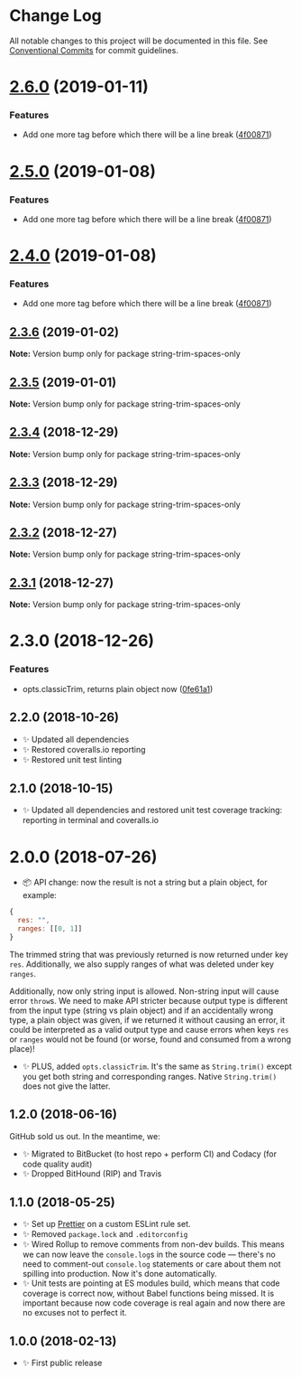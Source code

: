 # Change Log

All notable changes to this project will be documented in this file.
See [Conventional Commits](https://conventionalcommits.org) for commit guidelines.

# [2.6.0](https://bitbucket.org/codsen/codsen/src/master/packages/string-trim-spaces-only/compare/string-trim-spaces-only@2.3.6...string-trim-spaces-only@2.6.0) (2019-01-11)

### Features

- Add one more tag before which there will be a line break ([4f00871](https://bitbucket.org/codsen/codsen/src/master/packages/string-trim-spaces-only/commits/4f00871))

# [2.5.0](https://bitbucket.org/codsen/codsen/src/master/packages/string-trim-spaces-only/compare/string-trim-spaces-only@2.3.6...string-trim-spaces-only@2.5.0) (2019-01-08)

### Features

- Add one more tag before which there will be a line break ([4f00871](https://bitbucket.org/codsen/codsen/src/master/packages/string-trim-spaces-only/commits/4f00871))

# [2.4.0](https://bitbucket.org/codsen/codsen/src/master/packages/string-trim-spaces-only/compare/string-trim-spaces-only@2.3.6...string-trim-spaces-only@2.4.0) (2019-01-08)

### Features

- Add one more tag before which there will be a line break ([4f00871](https://bitbucket.org/codsen/codsen/src/master/packages/string-trim-spaces-only/commits/4f00871))

## [2.3.6](https://bitbucket.org/codsen/codsen/src/master/packages/string-trim-spaces-only/compare/string-trim-spaces-only@2.3.5...string-trim-spaces-only@2.3.6) (2019-01-02)

**Note:** Version bump only for package string-trim-spaces-only

## [2.3.5](https://bitbucket.org/codsen/codsen/src/master/packages/string-trim-spaces-only/compare/string-trim-spaces-only@2.3.4...string-trim-spaces-only@2.3.5) (2019-01-01)

**Note:** Version bump only for package string-trim-spaces-only

## [2.3.4](https://bitbucket.org/codsen/codsen/src/master/packages/string-trim-spaces-only/compare/string-trim-spaces-only@2.3.3...string-trim-spaces-only@2.3.4) (2018-12-29)

**Note:** Version bump only for package string-trim-spaces-only

## [2.3.3](https://bitbucket.org/codsen/codsen/src/master/packages/string-trim-spaces-only/compare/string-trim-spaces-only@2.3.2...string-trim-spaces-only@2.3.3) (2018-12-29)

**Note:** Version bump only for package string-trim-spaces-only

## [2.3.2](https://bitbucket.org/codsen/codsen/src/master/packages/string-trim-spaces-only/compare/string-trim-spaces-only@2.3.1...string-trim-spaces-only@2.3.2) (2018-12-27)

**Note:** Version bump only for package string-trim-spaces-only

## [2.3.1](https://bitbucket.org/codsen/codsen/src/master/packages/string-trim-spaces-only/compare/string-trim-spaces-only@2.3.0...string-trim-spaces-only@2.3.1) (2018-12-27)

**Note:** Version bump only for package string-trim-spaces-only

# 2.3.0 (2018-12-26)

### Features

- opts.classicTrim, returns plain object now ([0fe61a1](https://bitbucket.org/codsen/codsen/src/master/packages/string-trim-spaces-only/commits/0fe61a1))

## 2.2.0 (2018-10-26)

- ✨ Updated all dependencies
- ✨ Restored coveralls.io reporting
- ✨ Restored unit test linting

## 2.1.0 (2018-10-15)

- ✨ Updated all dependencies and restored unit test coverage tracking: reporting in terminal and coveralls.io

# 2.0.0 (2018-07-26)

- 📦 API change: now the result is not a string but a plain object, for example:

```js
{
  res: "",
  ranges: [[0, 1]]
}
```

The trimmed string that was previously returned is now returned under key `res`.
Additionally, we also supply ranges of what was deleted under key `ranges`.

Additionally, now only string input is allowed. Non-string input will cause error `throw`s. We need to make API stricter because output type is different from the input type (string vs plain object) and if an accidentally wrong type, a plain object was given, if we returned it without causing an error, it could be interpreted as a valid output type and cause errors when keys `res` or `ranges` would not be found (or worse, found and consumed from a wrong place)!

- ✨ PLUS, added `opts.classicTrim`. It's the same as `String.trim()` except you get both string and corresponding ranges. Native `String.trim()` does not give the latter.

## 1.2.0 (2018-06-16)

GitHub sold us out. In the meantime, we:

- ✨ Migrated to BitBucket (to host repo + perform CI) and Codacy (for code quality audit)
- ✨ Dropped BitHound (RIP) and Travis

## 1.1.0 (2018-05-25)

- ✨ Set up [Prettier](https://prettier.io) on a custom ESLint rule set.
- ✨ Removed `package.lock` and `.editorconfig`
- ✨ Wired Rollup to remove comments from non-dev builds. This means we can now leave the `console.log`s in the source code — there's no need to comment-out `console.log` statements or care about them not spilling into production. Now it's done automatically.
- ✨ Unit tests are pointing at ES modules build, which means that code coverage is correct now, without Babel functions being missed. It is important because now code coverage is real again and now there are no excuses not to perfect it.

## 1.0.0 (2018-02-13)

- ✨ First public release
